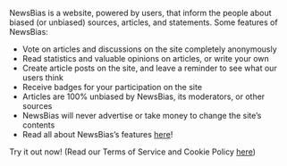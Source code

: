 NewsBias is a website, powered by users, that inform the people about biased (or unbiased) sources, articles, and statements. Some features of NewsBias:
  - Vote on articles and discussions on the site completely anonymously
  - Read statistics and valuable opinions on articles, or write your own
  - Create article posts on the site, and leave a reminder to see what our users think
  - Receive badges for your participation on the site
  - Articles are 100% unbiased by NewsBias, its moderators, or other sources
  - NewsBias will never advertise or take money to change the site’s contents
  - Read all about NewsBias’s features [here](Features.md)!

Try it out now! (Read our Terms of Service and Cookie Policy [here](Terms_Of_Service.md))
